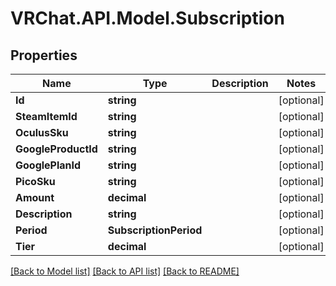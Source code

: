 # VRChat.API.Model.Subscription

## Properties

Name | Type | Description | Notes
------------ | ------------- | ------------- | -------------
**Id** | **string** |  | [optional] 
**SteamItemId** | **string** |  | [optional] 
**OculusSku** | **string** |  | [optional] 
**GoogleProductId** | **string** |  | [optional] 
**GooglePlanId** | **string** |  | [optional] 
**PicoSku** | **string** |  | [optional] 
**Amount** | **decimal** |  | [optional] 
**Description** | **string** |  | [optional] 
**Period** | **SubscriptionPeriod** |  | [optional] 
**Tier** | **decimal** |  | [optional] 

[[Back to Model list]](../README.md#documentation-for-models) [[Back to API list]](../README.md#documentation-for-api-endpoints) [[Back to README]](../README.md)

